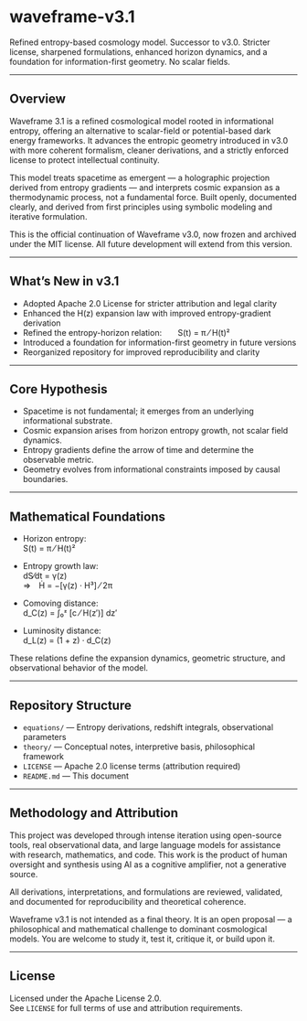 # waveframe-v3.1

Refined entropy-based cosmology model. Successor to v3.0. Stricter license, sharpened formulations, enhanced horizon dynamics, and a foundation for information-first geometry. No scalar fields.

---

## Overview

Waveframe 3.1 is a refined cosmological model rooted in informational entropy, offering an alternative to scalar-field or potential-based dark energy frameworks. It advances the entropic geometry introduced in v3.0 with more coherent formalism, cleaner derivations, and a strictly enforced license to protect intellectual continuity.

This model treats spacetime as emergent — a holographic projection derived from entropy gradients — and interprets cosmic expansion as a thermodynamic process, not a fundamental force. Built openly, documented clearly, and derived from first principles using symbolic modeling and iterative formulation.

This is the official continuation of Waveframe v3.0, now frozen and archived under the MIT license. All future development will extend from this version.

---

## What’s New in v3.1

- Adopted Apache 2.0 License for stricter attribution and legal clarity  
- Enhanced the H(z) expansion law with improved entropy-gradient derivation  
- Refined the entropy-horizon relation:  S(t) = π ⁄ H(t)²  
- Introduced a foundation for information-first geometry in future versions  
- Reorganized repository for improved reproducibility and clarity

---

## Core Hypothesis

- Spacetime is not fundamental; it emerges from an underlying informational substrate.  
- Cosmic expansion arises from horizon entropy growth, not scalar field dynamics.  
- Entropy gradients define the arrow of time and determine the observable metric.  
- Geometry evolves from informational constraints imposed by causal boundaries.

---

## Mathematical Foundations

- Horizon entropy:  
  S(t) = π ⁄ H(t)²

- Entropy growth law:  
  dS⁄dt = γ(z)  
  ⇒ Ḣ = −[γ(z) · H³] ⁄ 2π

- Comoving distance:  
  d_C(z) = ∫₀ᶻ [c ⁄ H(z′)] dz′

- Luminosity distance:  
  d_L(z) = (1 + z) · d_C(z)

These relations define the expansion dynamics, geometric structure, and observational behavior of the model.

---

## Repository Structure

- `equations/` — Entropy derivations, redshift integrals, observational parameters  
- `theory/` — Conceptual notes, interpretive basis, philosophical framework  
- `LICENSE` — Apache 2.0 license terms (attribution required)  
- `README.md` — This document

---

## Methodology and Attribution

This project was developed through intense iteration using open-source tools, real observational data, and large language models for assistance with research, mathematics, and code. This work is the product of human oversight and synthesis using AI as a cognitive amplifier, not a generative source.

All derivations, interpretations, and formulations are reviewed, validated, and documented for reproducibility and theoretical coherence.

Waveframe v3.1 is not intended as a final theory. It is an open proposal — a philosophical and mathematical challenge to dominant cosmological models. You are welcome to study it, test it, critique it, or build upon it.

---

## License

Licensed under the Apache License 2.0.  
See `LICENSE` for full terms of use and attribution requirements.
